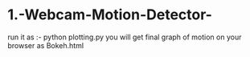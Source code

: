 # 1.-Webcam-Motion-Detector-

run it as :- python plotting.py
you will get final graph of motion on your browser as Bokeh.html

